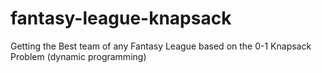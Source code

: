 # fantasy-league-knapsack
Getting the Best team of any Fantasy League based on the 0-1 Knapsack Problem (dynamic programming)
